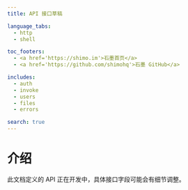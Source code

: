 ```yaml
---
title: API 接口草稿

language_tabs:
  - http
  - shell

toc_footers:
  - <a href='https://shimo.im'>石墨首页</a>
  - <a href='https://github.com/shimohq'>石墨 GitHub</a>

includes:
  - auth
  - invoke
  - users
  - files
  - errors

search: true
---
```


# 介绍

此文档定义的 API 正在开发中，具体接口字段可能会有细节调整。
